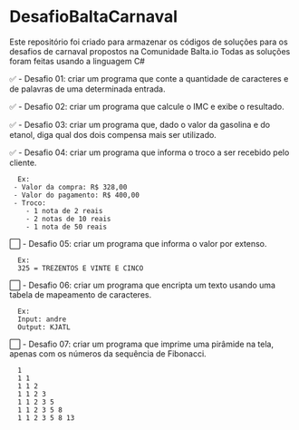 # DesafioBaltaCarnaval

Este repositório foi criado para armazenar os códigos de soluções para os desafios de carnaval propostos na Comunidade Balta.io
Todas as soluções foram feitas usando a linguagem C#

✅ - Desafio 01: criar um programa que conte a quantidade de caracteres e de palavras de uma determinada entrada.

✅ - Desafio 02: criar um programa que calcule o IMC e exibe o resultado.

✅ - Desafio 03: criar um programa que, dado o valor da gasolina e do etanol, diga qual dos dois compensa mais ser utilizado.

✅ - Desafio 04: criar um programa que informa o troco a ser recebido pelo cliente.
```
  Ex: 
 - Valor da compra: R$ 328,00
 - Valor do pagamento: R$ 400,00
 - Troco:
    - 1 nota de 2 reais
    - 2 notas de 10 reais
    - 1 nota de 50 reais
```
⬜ - Desafio 05: criar um programa que informa o valor por extenso.
```
  Ex: 
  325 = TREZENTOS E VINTE E CINCO
```
⬜ - Desafio 06: criar um programa que encripta um texto usando uma tabela de mapeamento de caracteres.
```
  Ex: 
  Input: andre
  Output: KJATL
```
⬜ - Desafio 07: criar um programa que imprime uma pirâmide na tela, apenas com os números da sequência de Fibonacci.
```
  1  
  1 1 
  1 1 2 
  1 1 2 3
  1 1 2 3 5 
  1 1 2 3 5 8
  1 1 2 3 5 8 13
```
